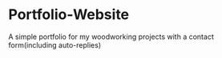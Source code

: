 # Portfolio-Website
 A simple portfolio for my woodworking projects with a contact form(including auto-replies)
